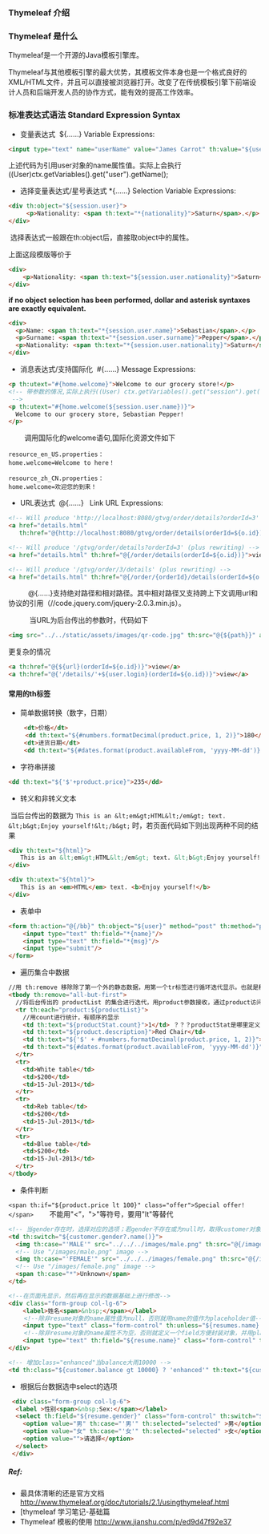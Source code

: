 ### Thymeleaf 介绍

### Thymeleaf 是什么

Thymeleaf是一个开源的Java模板引擎库。

Thymeleaf与其他模板引擎的最大优势，其模板文件本身也是一个格式良好的XML/HTML文件，并且可以直接被浏览器打开。改变了在传统模板引擎下前端设计人员和后端开发人员的协作方式，能有效的提高工作效率。

### 标准表达式语法 Standard Expression Syntax

- 变量表达式  ${……} Variable Expressions:

```HTML
<input type="text" name="userName" value="James Carrot" th:value="${user.name}" />
```

​    上述代码为引用user对象的name属性值。实际上会执行((User)ctx.getVariables().get("user").getName();

- 选择变量表达式/星号表达式 *{……} Selection Variable Expressions: 

```HTML
<div th:object="${session.user}">                                                                       
     <p>Nationality: <span th:text="*{nationality}">Saturn</span>.</p>    
</div>
```

​    选择表达式一般跟在th:object后，直接取object中的属性。

上面这段模版等价于

```html
<div>
    <p>Nationality: <span th:text="${session.user.nationality}">Saturn</span>.</p>    
</div>
```

**if no object selection has been performed, dollar and asterisk syntaxes are exactly equivalent.**

```html
<div>
  <p>Name: <span th:text="*{session.user.name}">Sebastian</span>.</p>
  <p>Surname: <span th:text="*{session.user.surname}">Pepper</span>.</p>
  <p>Nationality: <span th:text="*{session.user.nationality}">Saturn</span>.</p>
</div>
```


- 消息表达式/支持国际化  #{……}  Message Expressions: 

```HTML
<p th:utext="#{home.welcome}">Welcome to our grocery store!</p>
<!-- 带参数的情况,实际上执行((User) ctx.getVariables().get("session").get("user")).getName();
 -->
<p th:utext="#{home.welcome(${session.user.name})}">
  Welcome to our grocery store, Sebastian Pepper!
</p>
```

 　　调用国际化的welcome语句,国际化资源文件如下

```properties
resource_en_US.properties：
home.welcome=Welcome to here！

resource_zh_CN.properties：
home.welcome=欢迎您的到来！
```

- URL表达式  @{……}   Link URL Expressions:

```HTML
<!-- Will produce 'http://localhost:8080/gtvg/order/details?orderId=3' (plus rewriting) -->
<a href="details.html" 
   th:href="@{http://localhost:8080/gtvg/order/details(orderId=${o.id})}">view</a>

<!-- Will produce '/gtvg/order/details?orderId=3' (plus rewriting) -->
<a href="details.html" th:href="@{/order/details(orderId=${o.id})}">view</a>

<!-- Will produce '/gtvg/order/3/details' (plus rewriting) -->
<a href="details.html" th:href="@{/order/{orderId}/details(orderId=${o.id})}">view</a>
```

          @{……}支持绝对路径和相对路径。其中相对路径又支持跨上下文调用url和协议的引用（//code.jquery.com/jquery-2.0.3.min.js）。

　　　当URL为后台传出的参数时，代码如下

```HTML
<img src="../../static/assets/images/qr-code.jpg" th:src="@{${path}}" alt="二维码" />
```

更复杂的情况

```html
<a th:href="@{${url}(orderId=${o.id})}">view</a>
<a th:href="@{'/details/'+${user.login}(orderId=${o.id})}">view</a>
```

#### 常用的th标签

- 简单数据转换（数字，日期）

```html
 　　<dt>价格</dt>
  　 <dd th:text="${#numbers.formatDecimal(product.price, 1, 2)}">180</dd>
　　 <dt>进货日期</dt>
　　 <dd th:text="${#dates.format(product.availableFrom, 'yyyy-MM-dd')}">2014-12-01</dd>
```

- 字符串拼接

```html
<dd th:text="${'$'+product.price}">235</dd>
```

- 转义和非转义文本

​    当后台传出的数据为  `This is an &lt;em&gt;HTML&lt;/em&gt; text. &lt;b&gt;Enjoy yourself!&lt;/b&gt;`  时，若页面代码如下则出现两种不同的结果

```html
<div th:text="${html}">
　　This is an &lt;em&gt;HTML&lt;/em&gt; text. &lt;b&gt;Enjoy yourself!&lt;/b&gt;
</div> 

<div th:utext="${html}">
　　This is an <em>HTML</em> text. <b>Enjoy yourself!</b>
</div>
```

- 表单中

```html
<form th:action="@{/bb}" th:object="${user}" method="post" th:method="post">
    <input type="text" th:field="*{name}"/>
    <input type="text" th:field="*{msg}"/>
    <input type="submit"/>
</form>
```

- 遍历集合中数据

```html
//用 th:remove 移除除了第一个外的静态数据，用第一个tr标签进行循环迭代显示。也就是移除了`White table` `Reb table` `Blue table`这三行。
<tbody th:remove="all-but-first">
  //将后台传出的 productList 的集合进行迭代，用product参数接收，通过product访问属性值
  <tr th:each="product:${productList}">
    //用count进行统计，有顺序的显示
    <td th:text="${productStat.count}">1</td> ？？？productStat是哪里定义的？？？
    <td th:text="${product.description}">Red Chair</td>
    <td th:text="${'$' + #numbers.formatDecimal(product.price, 1, 2)}">$123</td>
    <td th:text="${#dates.format(product.availableFrom, 'yyyy-MM-dd')}">2014-12-01</td>
  </tr>
  <tr>
    <td>White table</td>
    <td>$200</td>
    <td>15-Jul-2013</td>
  </tr>
  <tr>
    <td>Reb table</td>
    <td>$200</td>
    <td>15-Jul-2013</td>
  </tr>
  <tr>
    <td>Blue table</td>
    <td>$200</td>
    <td>15-Jul-2013</td>
  </tr>
</tbody>
```

- 条件判断

`<span th:if="${product.price lt 100}" class="offer">Special offer!</span>`
　　不能用"<”，">"等符号，要用"lt"等替代
```html
<!-- 当gender存在时，选择对应的选项；若gender不存在或为null时，取得customer对象的name-->
<td th:switch="${customer.gender?.name()}">
  <img th:case="'MALE'" src="../../../images/male.png" th:src="@{/images/male.png}" alt="Male" />
  <!-- Use "/images/male.png" image -->
  <img th:case="'FEMALE'" src="../../../images/female.png" th:src="@{/images/female.png}" alt="Female" /> 
  <!-- Use "/images/female.png" image -->
  <span th:case="*">Unknown</span>
</td>
```

```html
<!--在页面先显示，然后再在显示的数据基础上进行修改-->
<div class="form-group col-lg-6">
    <label>姓名<span>&nbsp;</span></label>
 　　<!--除非resume对象的name属性值为null，否则就用name的值作为placeholder值-->
    <input type="text" class="form-control" th:unless="${resumes.name} eq '' or ${resumes.name} eq null" data-required="true" th:placeholder="${resumes.name}" />
　　 <!--除非resume对象的name属性不为空，否则就定义一个field方便封装对象，并用placeholder提示-->
    <input type="text" th:field="${resume.name}" class="form-control" th:unless="${resumes.name} ne null" data-required="true" th:placeholder="请填写您的真实姓名"  />
</div>

<!-- 增加class="enhanced"当balance大雨10000 -->
<td th:class="${customer.balance gt 10000} ? 'enhanced'" th:text="${customer.balance}">350</td>
```

- 根据后台数据选中select的选项

```html
 <div class="form-group col-lg-6">
  <label >性别<span>&nbsp;Sex:</span></label>
  <select th:field="${resume.gender}" class="form-control" th:switch="${resumes.gender.toString()}" data-required="true">
    <option value="男" th:case="'男'" th:selected="selected" >男</option>
    <option value="女" th:case="'女'" th:selected="selected" >女</option>
    <option value="">请选择</option>
  </select>
 </div>
```



##### Ref:

- 最具体清晰的还是官方文档 http://www.thymeleaf.org/doc/tutorials/2.1/usingthymeleaf.html
- [thymeleaf 学习笔记-基础篇
- Thymeleaf 模板的使用 http://www.jianshu.com/p/ed9d47f92e37

